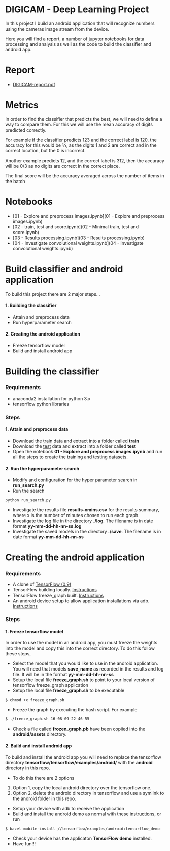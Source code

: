 # DIGICAM - Deep Learning Project

In this project I build an android application that will recognize numbers using the cameras image stream from the device.

Here you will find a report, a number of jupyter notebooks for data processing and analysis as well as the code to build the classifier and android app.

# Report
- [DIGICAM-report.pdf](DIGICAM%20report.pdf)

# Metrics
In order to find the classifier that predicts the best, we will need to define a way to compare them. For this we  will use the mean accuracy of digits predicted correctly. 
 
For example if the classifier predicts 123 and the correct label is 120, the accuracy for this would be ⅔, as the  digits 1 and 2 are correct and in the correct location, but the 0 is incorrect.  
 
Another example predicts 12, and the correct label is 312, then the accuracy will be 0/3 as no digits are correct  in the correct place. 
 
The final score will be the accuracy averaged across the number of items in the batch

# Notebooks

- [01 - Explore and preprocess images.ipynb](01 - Explore and preprocess images.ipynb)
- [02 - train, test and score.ipynb](02 - Minimal train, test and score.ipynb)
- [03 - Results processing.ipynb](03 - Results processing.ipynb)
- [04 - Investigate convolutional weights.ipynb](04 - Investigate convolutional weights.ipynb)

# Build classifier and android application
To build this project there are 2 major steps...

#### 1. Building the classifier
 - Attain and preprocess data
 - Run hyperparameter search
 
#### 2. Creating the android application
 - Freeze tensorflow model
 - Build and install android app
    

# Building the classifier
### Requirements

- anaconda2 installation for python 3.x
- tensorflow python libraries

### Steps
#### 1. Attain and preprocess data
- Download the [train](http://ufldl.stanford.edu/housenumbers/train.tar.gz) data and extract into a folder called **train**
- Download the [test](http://ufldl.stanford.edu/housenumbers/test.tar.gz) data and extract into a folder called **test**
- Open the notebook **01 - Explore and preprocess images.ipynb** and run all the steps to create the training and testing datasets.

#### 2. Run the hyperparameter search
- Modify and configuration for the hyper parameter search in **run_search.py**
- Run the search
```bash
python run_search.py
```
- Investigate the results file **results-xmins.csv** for the results summary, where x is the number of minutes chosen to run each graph.
- Investigate the log file in the directory **./log**. The filename is in date format **yy-mm-dd-hh-nn-ss.log**
- Investigate the saved models in the directory **./save**. The filename is in date format **yy-mm-dd-hh-nn-ss**

# Creating the android application
### Requirements
- A clone of [TensorFlow (0.9)](https://github.com/tensorflow/tensorflow)
- TensorFlow building locally. [Instructions](https://www.tensorflow.org/versions/r0.9/get_started/os_setup.html#download-and-setup)
- TensorFlow freeze_graph built. [Instructions](https://github.com/tensorflow/tensorflow/blob/master/tensorflow/python/tools/freeze_graph.py#L27)
- An android device setup to allow application installations via adb. [Instructions](https://developer.android.com/studio/command-line/adb.html)

### Steps
#### 1. Freeze tensorflow model
In order to use the model in an android app, you must freeze the weights into the model and copy this into the correct directory. To do this follow these steps,
- Select the model that you would like to use in the android application. You will need that models **save_name** as recorded in the results and log file. It will be in the format **yy-mm-dd-hh-nn-ss**
- Setup the local file **freeze_graph.sh** to point to your local version of tensorflow freeze_graph application
- Setup the local file **freeze_graph.sh** to be executable

```bash
$ chmod +x freeze_graph.sh
```

- Freeze the graph by executing the bash script. For example

```bash
$ ./freeze_graph.sh 16-08-09-22-46-55
```

- Check a file called **frozen_graph.pb** have been copiied into the **android/assets** directory.

#### 2. Build and install android app
To build and install the android app you will need to replace the tensorflow directory  **tensorflow/tensorflow/examples/android/** with the **android** directory in this repo. 
- To do this there are 2 options
 1. Option 1, copy the local android directory over the tensorflow one.
 2. Option 2, delete the android directory in tensorflow and use a symlink to the android folder in this repo.
 

- Setup your device with adb to receive the application
- Build and install the android demo as normal with these [instructions]( https://github.com/tensorflow/tensorflow/tree/master/tensorflow/examples/android), or run
```bash
$ bazel mobile-install //tensorflow/examples/android:tensorflow_demo
```
- Check your device has the applicaton **TensorFlow demo** installed.
- Have fun!!!
